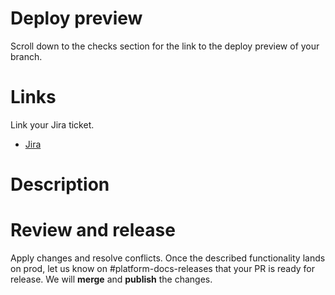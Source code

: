 # Deploy preview

Scroll down to the checks section for the link to the deploy preview of your branch.

# Links

Link your Jira ticket.

- [Jira]()

# Description

# Review and release

Apply changes and resolve conflicts. Once the described functionality lands on prod, let us know on #platform-docs-releases that your PR is ready for release. We will **merge** and **publish** the changes.
